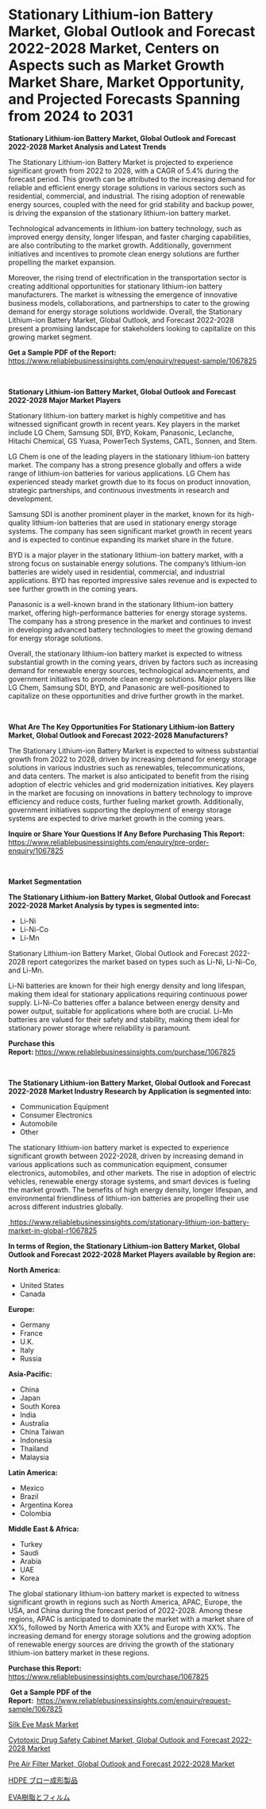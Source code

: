 <p><h1>Stationary Lithium-ion Battery Market, Global Outlook and Forecast 2022-2028 Market, Centers on Aspects such as Market Growth Market Share, Market Opportunity, and Projected Forecasts Spanning from 2024 to 2031</h1></p><p><strong>Stationary Lithium-ion Battery Market, Global Outlook and Forecast 2022-2028 Market Analysis and Latest Trends</strong></p>
<p><p>The Stationary Lithium-ion Battery Market is projected to experience significant growth from 2022 to 2028, with a CAGR of 5.4% during the forecast period. This growth can be attributed to the increasing demand for reliable and efficient energy storage solutions in various sectors such as residential, commercial, and industrial. The rising adoption of renewable energy sources, coupled with the need for grid stability and backup power, is driving the expansion of the stationary lithium-ion battery market.</p><p>Technological advancements in lithium-ion battery technology, such as improved energy density, longer lifespan, and faster charging capabilities, are also contributing to the market growth. Additionally, government initiatives and incentives to promote clean energy solutions are further propelling the market expansion.</p><p>Moreover, the rising trend of electrification in the transportation sector is creating additional opportunities for stationary lithium-ion battery manufacturers. The market is witnessing the emergence of innovative business models, collaborations, and partnerships to cater to the growing demand for energy storage solutions worldwide. Overall, the Stationary Lithium-ion Battery Market, Global Outlook, and Forecast 2022-2028 present a promising landscape for stakeholders looking to capitalize on this growing market segment.</p></p>
<p><strong>Get a Sample PDF of the Report:&nbsp;</strong> <a href="https://www.reliablebusinessinsights.com/enquiry/request-sample/1067825">https://www.reliablebusinessinsights.com/enquiry/request-sample/1067825</a></p>
<p>&nbsp;</p>
<p><strong>Stationary Lithium-ion Battery Market, Global Outlook and Forecast 2022-2028 Major Market Players</strong></p>
<p><p>Stationary lithium-ion battery market is highly competitive and has witnessed significant growth in recent years. Key players in the market include LG Chem, Samsung SDI, BYD, Kokam, Panasonic, Leclanche, Hitachi Chemical, GS Yuasa, PowerTech Systems, CATL, Sonnen, and Stem.</p><p>LG Chem is one of the leading players in the stationary lithium-ion battery market. The company has a strong presence globally and offers a wide range of lithium-ion batteries for various applications. LG Chem has experienced steady market growth due to its focus on product innovation, strategic partnerships, and continuous investments in research and development.</p><p>Samsung SDI is another prominent player in the market, known for its high-quality lithium-ion batteries that are used in stationary energy storage systems. The company has seen significant market growth in recent years and is expected to continue expanding its market share in the future.</p><p>BYD is a major player in the stationary lithium-ion battery market, with a strong focus on sustainable energy solutions. The company’s lithium-ion batteries are widely used in residential, commercial, and industrial applications. BYD has reported impressive sales revenue and is expected to see further growth in the coming years.</p><p>Panasonic is a well-known brand in the stationary lithium-ion battery market, offering high-performance batteries for energy storage systems. The company has a strong presence in the market and continues to invest in developing advanced battery technologies to meet the growing demand for energy storage solutions.</p><p>Overall, the stationary lithium-ion battery market is expected to witness substantial growth in the coming years, driven by factors such as increasing demand for renewable energy sources, technological advancements, and government initiatives to promote clean energy solutions. Major players like LG Chem, Samsung SDI, BYD, and Panasonic are well-positioned to capitalize on these opportunities and drive further growth in the market.</p></p>
<p>&nbsp;</p>
<p><strong>What Are The Key Opportunities For Stationary Lithium-ion Battery Market, Global Outlook and Forecast 2022-2028 Manufacturers?</strong></p>
<p><p>The Stationary Lithium-ion Battery Market is expected to witness substantial growth from 2022 to 2028, driven by increasing demand for energy storage solutions in various industries such as renewables, telecommunications, and data centers. The market is also anticipated to benefit from the rising adoption of electric vehicles and grid modernization initiatives. Key players in the market are focusing on innovations in battery technology to improve efficiency and reduce costs, further fueling market growth. Additionally, government initiatives supporting the deployment of energy storage systems are expected to drive market growth in the coming years.</p></p>
<p><strong>Inquire or Share Your Questions If Any Before Purchasing This Report:</strong> <a href="https://www.reliablebusinessinsights.com/enquiry/pre-order-enquiry/1067825">https://www.reliablebusinessinsights.com/enquiry/pre-order-enquiry/1067825</a></p>
<p>&nbsp;</p>
<p><strong>Market Segmentation</strong></p>
<p><strong>The Stationary Lithium-ion Battery Market, Global Outlook and Forecast 2022-2028 Market Analysis by types is segmented into:</strong></p>
<p><ul><li>Li-Ni</li><li>Li-Ni-Co</li><li>Li-Mn</li></ul></p>
<p><p>Stationary Lithium-ion Battery Market, Global Outlook and Forecast 2022-2028 report categorizes the market based on types such as Li-Ni, Li-Ni-Co, and Li-Mn. </p><p>Li-Ni batteries are known for their high energy density and long lifespan, making them ideal for stationary applications requiring continuous power supply. Li-Ni-Co batteries offer a balance between energy density and power output, suitable for applications where both are crucial. Li-Mn batteries are valued for their safety and stability, making them ideal for stationary power storage where reliability is paramount.</p></p>
<p><strong>Purchase this Report:&nbsp;</strong><a href="https://www.reliablebusinessinsights.com/purchase/1067825">https://www.reliablebusinessinsights.com/purchase/1067825</a></p>
<p>&nbsp;</p>
<p><strong>The Stationary Lithium-ion Battery Market, Global Outlook and Forecast 2022-2028 Market Industry Research by Application is segmented into:</strong></p>
<p><ul><li>Communication Equipment</li><li>Consumer Electronics</li><li>Automobile</li><li>Other</li></ul></p>
<p><p>The stationary lithium-ion battery market is expected to experience significant growth between 2022-2028, driven by increasing demand in various applications such as communication equipment, consumer electronics, automobiles, and other markets. The rise in adoption of electric vehicles, renewable energy storage systems, and smart devices is fueling the market growth. The benefits of high energy density, longer lifespan, and environmental friendliness of lithium-ion batteries are propelling their use across different industries globally.</p></p>
<p><a href="https://www.reliablebusinessinsights.com/stationary-lithium-ion-battery-market-in-global-r1067825">&nbsp;https://www.reliablebusinessinsights.com/stationary-lithium-ion-battery-market-in-global-r1067825</a></p>
<p><strong>In terms of Region, the Stationary Lithium-ion Battery Market, Global Outlook and Forecast 2022-2028 Market Players available by Region are:</strong></p>
<p>
    <p> <strong> North America: </strong>
        <ul>
            <li>United States</li>
            <li>Canada</li>
        </ul>
        </p> 
    <p> <strong> Europe: </strong>
        <ul>
            <li>Germany</li>
            <li>France</li>
            <li>U.K.</li>
            <li>Italy</li>
            <li>Russia</li>
        </ul>
        </p> 
    <p> <strong> Asia-Pacific: </strong>
        <ul>
            <li>China</li>
            <li>Japan</li>
            <li>South Korea</li>
            <li>India</li>
            <li>Australia</li>
            <li>China Taiwan</li>
            <li>Indonesia</li>
            <li>Thailand</li>
            <li>Malaysia</li>
        </ul>
        </p> 
    <p> <strong> Latin America: </strong>
        <ul>
            <li>Mexico</li>
            <li>Brazil</li>
            <li>Argentina Korea</li>
            <li>Colombia</li>
        </ul>
        </p> 
    <p> <strong> Middle East & Africa: </strong>
        <ul>
            <li>Turkey</li>
            <li>Saudi</li>
            <li>Arabia</li>
            <li>UAE</li>
            <li>Korea</li>
        </ul>
    </p>
    </p>
<p><p>The global stationary lithium-ion battery market is expected to witness significant growth in regions such as North America, APAC, Europe, the USA, and China during the forecast period of 2022-2028. Among these regions, APAC is anticipated to dominate the market with a market share of XX%, followed by North America with XX% and Europe with XX%. The increasing demand for energy storage solutions and the growing adoption of renewable energy sources are driving the growth of the stationary lithium-ion battery market in these regions.</p></p>
<p><strong>Purchase this Report: </strong><a href="https://www.reliablebusinessinsights.com/purchase/1067825">https://www.reliablebusinessinsights.com/purchase/1067825</a></p>
<p>&nbsp;<strong>Get a Sample PDF of the Report:&nbsp;&nbsp;</strong><a href="https://www.reliablebusinessinsights.com/enquiry/request-sample/1067825">https://www.reliablebusinessinsights.com/enquiry/request-sample/1067825</a></p>
<p><strong></strong></p>
<p><p><a href="https://issuu.com/reportprime-2/docs/silk-eye-mask-market-size-2030.pptx">Silk Eye Mask Market</a></p><p><a href="https://github.com/ruddyyedelwadw/Market-Research-Report-List-2/blob/main/cytotoxic-drug-safety-cabinet-market-global-outlook-and-forecast-2022-2028-market.md">Cytotoxic Drug Safety Cabinet Market, Global Outlook and Forecast 2022-2028 Market</a></p><p><a href="https://github.com/lorenzaSchmeler/Market-Research-Report-List-1/blob/main/pre-air-filter-market-global-outlook-and-forecast-2022-2028-market.md">Pre Air Filter Market, Global Outlook and Forecast 2022-2028 Market</a></p><p><a href="https://github.com/SimeonBode1/Market-Research-Report-List-1/blob/main/516671787081.md">HDPE ブロー成形製品</a></p><p><a href="https://github.com/leigh4852023/Market-Research-Report-List-1/blob/main/541901287080.md">EVA樹脂とフィルム</a></p></p>